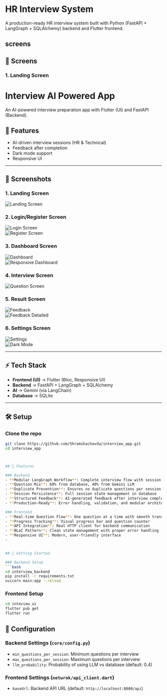 # HR Interview System

A production-ready HR interview system built with Python (FastAPI + LangGraph + SQLAlchemy) backend and Flutter frontend.

## screens


## 📱 Screens

### 1. Landing Screen
# Interview AI Powered App

An AI-powered interview preparation app with Flutter (UI) and FastAPI (Backend).

## 🚀 Features
- AI-driven interview sessions (HR & Technical)
- Feedback after completion
- Dark mode support
- Responsive UI

---

## 📱 Screenshots

### 1. Landing Screen
![Landing Screen](inteview_ui/assets/images/welcome.png)

### 2. Login/Register Screen
![Login Screen](inteview_ui/assets/images/login.png)  
![Register Screen](inteview_ui/assets/images/register.png)

### 3. Dashboard Screen
![Dashboard](inteview_ui/assets/images/dashboard.png)  
![Responsive Dashboard](inteview_ui/assets/images/dashboard_responsive.png)

### 4. Interview Screen
![Question Screen](inteview_ui/assets/images/question.png)

### 5. Result Screen
![Feedback](inteview_ui/assets/images/feedback.png)  
![Feedback Detailed](inteview_ui/assets/images/feedback2.png)

### 6. Settings Screen
![Settings](inteview_ui/assets/images/setting.png)  
![Dark Mode](inteview_ui/assets/images/dark_mode.png)

---

## ⚡️ Tech Stack
- **Frontend (UI)** → Flutter (Bloc, Responsive UI)
- **Backend** → FastAPI + LangGraph + SQLAlchemy
- **AI** → Gemini (via LangChain)
- **Database** → SQLite

---

## 🛠️ Setup

### Clone the repo
```bash
git clone https://github.com/Shramikachavda/interview_app.git
cd interview_app



## 🚀 Features

### Backend
- **Modular LangGraph Workflow**: Complete interview flow with session management
- **Question Mix**: 60% from database, 40% from Gemini LLM
- **Duplicate Prevention**: Ensures no duplicate questions per session
- **Session Persistence**: Full session state management in database
- **Structured Feedback**: AI-generated feedback after interview completion
- **Production-Ready**: Error handling, validation, and modular architecture

### Frontend
- **Real-time Question Flow**: One question at a time with smooth transitions
- **Progress Tracking**: Visual progress bar and question counter
- **API Integration**: Real HTTP client for backend communication
- **BLoC Pattern**: Clean state management with proper error handling
- **Responsive UI**: Modern, user-friendly interface
- 


## 🚀 Getting Started

### Backend Setup
```bash
cd interview_backend
pip install -r requirements.txt
uvicorn main:app --reload
```

### Frontend Setup
```bash
cd inteview_ui
flutter pub get
flutter run
```

## 🔧 Configuration

### Backend Settings (`core/config.py`)
- `min_questions_per_session`: Minimum questions per interview
- `max_questions_per_session`: Maximum questions per interview
- `llm_probability`: Probability of using LLM vs database (default: 0.4)

### Frontend Settings (`netwrok/api_client.dart`)
- `baseUrl`: Backend API URL (default: `http://localhost:8000/api`)

